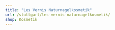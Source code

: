 ```yaml
---
title: "Les Vernis Naturnagelkosmetik"
url: /stuttgart/les-vernis-naturnagelkosmetik/
shop: Kosmetik
---
```

